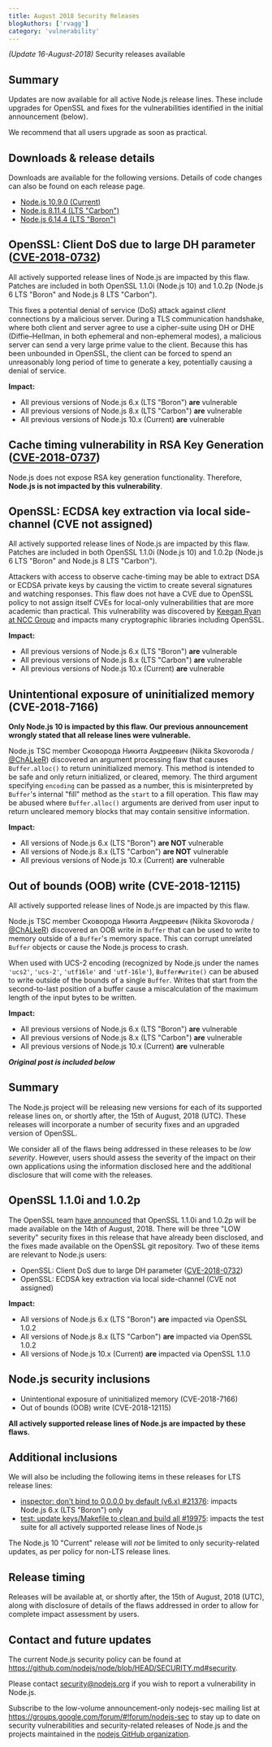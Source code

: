 ```yaml
---
title: August 2018 Security Releases
blogAuthors: ['rvagg']
category: 'vulnerability'
---
```


_(Update 16-August-2018)_ Security releases available

## Summary

Updates are now available for all active Node.js release lines. These include upgrades for OpenSSL and fixes for the vulnerabilities identified in the initial announcement (below).

We recommend that all users upgrade as soon as practical.

## Downloads & release details

Downloads are available for the following versions. Details of code changes can also be found on each release page.

* [Node.js 10.9.0 (Current)](https://nodejs.org/en/blog/release/v10.9.0)
* [Node.js 8.11.4 (LTS "Carbon")](https://nodejs.org/en/blog/release/v8.11.4)
* [Node.js 6.14.4 (LTS "Boron")](https://nodejs.org/en/blog/release/v6.14.4)

## OpenSSL: Client DoS due to large DH parameter ([CVE-2018-0732](https://www.openssl.org/news/secadv/20180612.txt))

All actively supported release lines of Node.js are impacted by this flaw. Patches are included in both OpenSSL 1.1.0i (Node.js 10) and 1.0.2p (Node.js 6 LTS "Boron" and Node.js 8 LTS "Carbon").

This fixes a potential denial of service (DoS) attack against _client_ connections by a malicious server. During a TLS communication handshake, where both client and server agree to use a cipher-suite using DH or DHE (Diffie–Hellman, in both ephemeral and non-ephemeral modes), a malicious server can send a very large prime value to the client. Because this has been unbounded in OpenSSL, the client can be forced to spend an unreasonably long period of time to generate a key, potentially causing a denial of service.

**Impact:**

* All previous versions of Node.js 6.x (LTS "Boron") **are** vulnerable
* All previous versions of Node.js 8.x (LTS "Carbon") **are** vulnerable
* All previous versions of Node.js 10.x (Current) **are** vulnerable

## Cache timing vulnerability in RSA Key Generation ([CVE-2018-0737](https://www.openssl.org/news/secadv/20180416.txt))

Node.js does not expose RSA key generation functionality. Therefore, **Node.js is not impacted by this vulnerability**.

## OpenSSL: ECDSA key extraction via local side-channel (CVE not assigned)

All actively supported release lines of Node.js are impacted by this flaw. Patches are included in both OpenSSL 1.1.0i (Node.js 10) and 1.0.2p (Node.js 6 LTS "Boron" and Node.js 8 LTS "Carbon").

Attackers with access to observe cache-timing may be able to extract DSA or ECDSA private keys by causing the victim to create several signatures and watching responses. This flaw does not have a CVE due to OpenSSL policy to not assign itself CVEs for local-only vulnerabilities that are more academic than practical. This vulnerability was discovered by [Keegan Ryan at NCC Group](https://www.nccgroup.trust/us/our-research/technical-advisory-return-of-the-hidden-number-problem/) and impacts many cryptographic libraries including OpenSSL.

**Impact:**

* All previous versions of Node.js 6.x (LTS "Boron") **are** vulnerable
* All previous versions of Node.js 8.x (LTS "Carbon") **are** vulnerable
* All previous versions of Node.js 10.x (Current) **are** vulnerable

## Unintentional exposure of uninitialized memory (CVE-2018-7166)

**Only Node.js 10 is impacted by this flaw. Our previous announcement wrongly stated that all release lines were vulnerable.**

Node.js TSC member Сковорода Никита Андреевич (Nikita Skovoroda / [@ChALkeR](https://github.com/chalker)) discovered an argument processing flaw that causes `Buffer.alloc()` to return uninitialized memory. This method is intended to be safe and only return initialized, or cleared, memory. The third argument specifying `encoding` can be passed as a number, this is misinterpreted by `Buffer`'s internal "fill" method as the `start` to a fill operation. This flaw may be abused where `Buffer.alloc()` arguments are derived from user input to return uncleared memory blocks that may contain sensitive information.

**Impact:**

* All versions of Node.js 6.x (LTS "Boron") **are NOT** vulnerable
* All versions of Node.js 8.x (LTS "Carbon") **are NOT** vulnerable
* All previous versions of Node.js 10.x (Current) **are** vulnerable

## Out of bounds (OOB) write (CVE-2018-12115)

All actively supported release lines of Node.js are impacted by this flaw.

Node.js TSC member Сковорода Никита Андреевич (Nikita Skovoroda / [@ChALkeR](https://github.com/chalker)) discovered an OOB write in `Buffer` that can be used to write to memory outside of a `Buffer`'s memory space. This can corrupt unrelated `Buffer` objects or cause the Node.js process to crash.

When used with UCS-2 encoding (recognized by Node.js under the names `'ucs2'`, `'ucs-2'`, `'utf16le'` and `'utf-16le'`), `Buffer#write()` can be abused to write outside of the bounds of a single `Buffer`. Writes that start from the second-to-last position of a buffer cause a miscalculation of the maximum length of the input bytes to be written.

**Impact:**

* All previous versions of Node.js 6.x (LTS "Boron") **are** vulnerable
* All previous versions of Node.js 8.x (LTS "Carbon") **are** vulnerable
* All previous versions of Node.js 10.x (Current) **are** vulnerable

***Original post is included below***

## Summary

The Node.js project will be releasing new versions for each of its supported release lines on, or shortly after, the 15th of August, 2018 (UTC). These releases will incorporate a number of security fixes and an upgraded version of OpenSSL.

We consider all of the flaws being addressed in these releases to be _low severity_. However, users should assess the severity of the impact on their own applications using the information disclosed here and the additional disclosure that will come with the releases.

## OpenSSL 1.1.0i and 1.0.2p

The OpenSSL team [have announced](https://mta.openssl.org/pipermail/openssl-announce/2018-August/000129.html) that OpenSSL 1.1.0i and 1.0.2p will be made available on the 14th of August, 2018. There will be three "LOW severity" security fixes in this release that have already been disclosed, and the fixes made available on the OpenSSL git repository. Two of these items are relevant to Node.js users:

* OpenSSL: Client DoS due to large DH parameter ([CVE-2018-0732](https://www.openssl.org/news/secadv/20180612.txt))
* OpenSSL: ECDSA key extraction via local side-channel (CVE not assigned)

**Impact:**

* All versions of Node.js 6.x (LTS "Boron") **are** impacted via OpenSSL 1.0.2
* All versions of Node.js 8.x (LTS "Carbon") **are** impacted via OpenSSL 1.0.2
* All versions of Node.js 10.x (Current) **are** impacted via OpenSSL 1.1.0

## Node.js security inclusions

* Unintentional exposure of uninitialized memory (CVE-2018-7166)
* Out of bounds (OOB) write (CVE-2018-12115)

**All actively supported release lines of Node.js are impacted by these flaws.**

## Additional inclusions

We will also be including the following items in these releases for LTS release lines:

* [inspector: don't bind to 0.0.0.0 by default (v6.x) #21376](https://github.com/nodejs/node/pull/21376): impacts Node.js 6.x (LTS "Boron") only
* [test: update keys/Makefile to clean and build all #19975](https://github.com/nodejs/node/pull/19975): impacts the test suite for all actively supported release lines of Node.js

The Node.js 10 "Current" release will _not_ be limited to only security-related updates, as per policy for non-LTS release lines.

## Release timing

Releases will be available at, or shortly after, the 15th of August, 2018 (UTC), along with disclosure of details of the flaws addressed in order to allow for complete impact assessment by users.

## Contact and future updates

The current Node.js security policy can be found at https://github.com/nodejs/node/blob/HEAD/SECURITY.md#security.

Please contact security@nodejs.org if you wish to report a vulnerability in Node.js.

Subscribe to the low-volume announcement-only nodejs-sec mailing list at https://groups.google.com/forum/#!forum/nodejs-sec to stay up to date on security vulnerabilities and security-related releases of Node.js and the projects maintained in the [nodejs GitHub organization](https://github.com/nodejs/).
